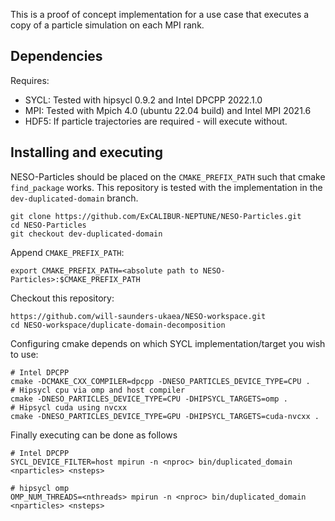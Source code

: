This is a proof of concept implementation for a use case that executes a copy of a particle simulation on each MPI rank.


## Dependencies

Requires:

* SYCL: Tested with hipsycl 0.9.2 and Intel DPCPP 2022.1.0
* MPI: Tested with Mpich 4.0 (ubuntu 22.04 build) and Intel MPI 2021.6
* HDF5: If particle trajectories are required - will execute without.


## Installing and executing

NESO-Particles should be placed on the `CMAKE_PREFIX_PATH` such that cmake `find_package` works. This repository is tested with the implementation in the `dev-duplicated-domain` branch.

```
git clone https://github.com/ExCALIBUR-NEPTUNE/NESO-Particles.git
cd NESO-Particles
git checkout dev-duplicated-domain
```

Append `CMAKE_PREFIX_PATH`:

```
export CMAKE_PREFIX_PATH=<absolute path to NESO-Particles>:$CMAKE_PREFIX_PATH
```

Checkout this repository:

```
https://github.com/will-saunders-ukaea/NESO-workspace.git
cd NESO-workspace/duplicate-domain-decomposition
```

Configuring cmake depends on which SYCL implementation/target you wish to use:

```
# Intel DPCPP
cmake -DCMAKE_CXX_COMPILER=dpcpp -DNESO_PARTICLES_DEVICE_TYPE=CPU .
# Hipsycl cpu via omp and host compiler
cmake -DNESO_PARTICLES_DEVICE_TYPE=CPU -DHIPSYCL_TARGETS=omp . 
# Hipsycl cuda using nvcxx
cmake -DNESO_PARTICLES_DEVICE_TYPE=GPU -DHIPSYCL_TARGETS=cuda-nvcxx .
```

Finally executing can be done as follows

```
# Intel DPCPP
SYCL_DEVICE_FILTER=host mpirun -n <nproc> bin/duplicated_domain <nparticles> <nsteps>

# hipsycl omp
OMP_NUM_THREADS=<nthreads> mpirun -n <nproc> bin/duplicated_domain <nparticles> <nsteps>
```


